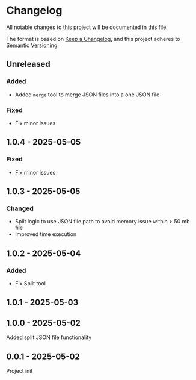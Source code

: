 # Changelog

All notable changes to this project will be documented in this file.

The format is based on [Keep a Changelog](https://keepachangelog.com/en/1.1.0/),
and this project adheres to [Semantic Versioning](https://semver.org/spec/v2.0.0.html).

## Unreleased

### Added

- Added `merge` tool to merge JSON files into a one JSON file 

### Fixed

- Fix minor issues

## 1.0.4 - 2025-05-05
### Fixed
- Fix minor issues

## 1.0.3 - 2025-05-05
### Changed
- Split logic to use JSON file path to avoid memory issue within > 50 mb file
- Improved time execution

## 1.0.2 - 2025-05-04
### Added
- Fix Split tool

## 1.0.1 - 2025-05-03

## 1.0.0 - 2025-05-02
Added split JSON file functionality

## 0.0.1 - 2025-05-02
Project init
